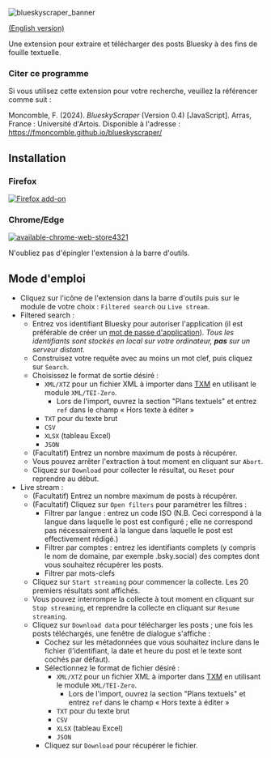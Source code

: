 ![blueskyscraper_banner](https://github.com/fmoncomble/blueskyscraper/assets/59739627/ae109759-a3c0-428f-acd3-bdc501176a4d)

[(English version)](https://fmoncomble.github.io/blueskyscraper)

Une extension pour extraire et télécharger des posts Bluesky à des fins de fouille textuelle.

### Citer ce programme

Si vous utilisez cette extension pour votre recherche, veuillez la référencer comme suit :

Moncomble, F. (2024). _BlueskyScraper_ (Version 0.4) [JavaScript]. Arras, France : Université d'Artois. Disponible à l'adresse : https://fmoncomble.github.io/blueskyscraper/

## Installation

### Firefox

[ ![Firefox add-on](https://github.com/fmoncomble/Figaro_extractor/assets/59739627/e4df008e-1aac-46be-a216-e6304a65ba97)](https://github.com/fmoncomble/blueskyscraper/releases/latest/download/blueskyscraper.xpi)

### Chrome/Edge

[![available-chrome-web-store4321](https://github.com/fmoncomble/blueskyscraper/assets/59739627/2076ad33-f8be-44b5-b61f-660ace7aa3f4)](https://chromewebstore.google.com/detail/blueskyscraper/jmkhelpgncojgldgiegfnnkgnhojdnjh)

N'oubliez pas d'épingler l'extension à la barre d'outils.

## Mode d'emploi

-   Cliquez sur l'icône de l'extension dans la barre d'outils puis sur le module de votre choix : `Filtered search` ou `Live stream`.
-   Filtered search :
    -   Entrez vos identifiant Bluesky pour autoriser l'application (il est préférable de créer un <a href="https://bsky.app/settings/app-passwords" target="_blank">mot de passe d'application</a>). _Tous les identifiants sont stockés en local sur votre ordinateur, **pas** sur un serveur distant._
    -   Construisez votre requête avec au moins un mot clef, puis cliquez sur `Search`.
    -   Choisissez le format de sortie désiré :
        -   `XML/XTZ` pour un fichier XML à importer dans [TXM](https://txm.gitpages.huma-num.fr/textometrie/en/index.html) en utilisant le module `XML/TEI-Zero`.
            -   Lors de l'import, ouvrez la section "Plans textuels" et entrez `ref` dans le champ « Hors texte à éditer »
        -   `TXT` pour du texte brut
        -   `CSV`
        -   `XLSX` (tableau Excel)
        -   `JSON`
    -   (Facultatif) Entrez un nombre maximum de posts à récupérer.
    -   Vous pouvez arrêter l'extraction à tout moment en cliquant sur `Abort`.
    -   Cliquez sur `Download` pour collecter le résultat, ou `Reset` pour reprendre au début.
-   Live stream :
    -   (Facultatif) Entrez un nombre maximum de posts à récupérer.
    -   (Facultatif) Cliquez sur `Open filters` pour paramétrer les filtres :
        -   Filtrer par langue : entrez un code ISO (N.B. Ceci correspond à la langue dans laquelle le post est configuré ; elle ne correspond pas nécessairement à la langue dans laquelle le post est effectivement rédigé.)
        -   Filtrer par comptes : entrez les identifiants complets (y compris le nom de domaine, par exemple .bsky.social) des comptes dont vous souhaitez récupérer les posts.
        -   Filtrer par mots-clefs
    -   Cliquez sur `Start streaming` pour commencer la collecte. Les 20 premiers résultats sont affichés.
    -   Vous pouvez interrompre la collecte à tout moment en cliquant sur `Stop streaming`, et reprendre la collecte en cliquant sur `Resume streaming`.
    -   Cliquez sur `Download data` pour télécharger les posts ; une fois les posts téléchargés, une fenêtre de dialogue s'affiche :
        -   Cochez sur les métadonnées que vous souhaitez inclure dans le fichier (l'identifiant, la date et heure du post et le texte sont cochés par défaut).
        -   Sélectionnez le format de fichier désiré :
            -   `XML/XTZ` pour un fichier XML à importer dans [TXM](https://txm.gitpages.huma-num.fr/textometrie/en/index.html) en utilisant le module `XML/TEI-Zero`.
                -   Lors de l'import, ouvrez la section "Plans textuels" et entrez `ref` dans le champ « Hors texte à éditer »
            -   `TXT` pour du texte brut
            -   `CSV`
            -   `XLSX` (tableau Excel)
            -   `JSON`
        -   Cliquez sur `Download` pour récupérer le fichier.
